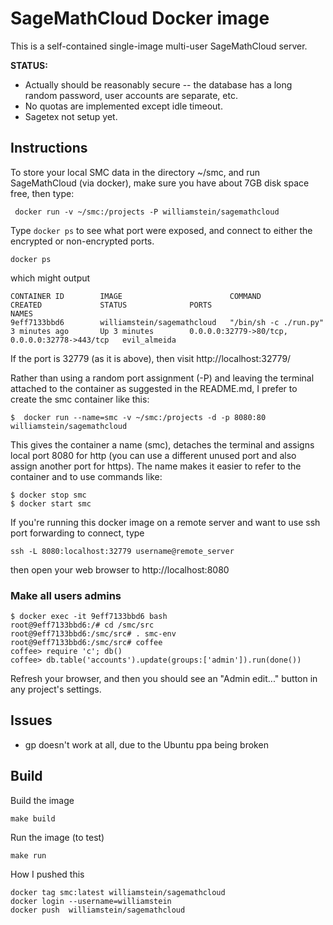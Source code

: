 # SageMathCloud Docker image

This is a self-contained single-image multi-user SageMathCloud server.

**STATUS:**
  - Actually should be reasonably secure -- the database has a long random password, user accounts are separate, etc.
  - No quotas are implemented except idle timeout.
  - Sagetex not setup yet.

## Instructions

To store your local SMC data in the directory ~/smc, and run SageMathCloud (via docker), make sure you have about 7GB disk space free, then type:

     docker run -v ~/smc:/projects -P williamstein/sagemathcloud

Type `docker ps` to see what port were exposed, and connect to either the encrypted or non-encrypted ports.

    docker ps

which might output

    CONTAINER ID        IMAGE                        COMMAND                 CREATED             STATUS              PORTS                                           NAMES
    9eff7133bbd6        williamstein/sagemathcloud   "/bin/sh -c ./run.py"   3 minutes ago       Up 3 minutes        0.0.0.0:32779->80/tcp, 0.0.0.0:32778->443/tcp   evil_almeida

If the port is 32779 (as it is above), then visit http://localhost:32779/

Rather than using a random port assignment (-P) and leaving the terminal attached to the container as suggested in the README.md, I prefer to create the smc container like this:

    $  docker run --name=smc -v ~/smc:/projects -d -p 8080:80 williamstein/sagemathcloud

This gives the container a name (smc), detaches the terminal and assigns local port 8080 for http (you can use a different unused port and also assign another port for https).  The name makes it easier to refer to the container and to use commands like:

    $ docker stop smc
    $ docker start smc

If you're running this docker image on a remote server and want to use
ssh port forwarding to connect, type

    ssh -L 8080:localhost:32779 username@remote_server

then open your web browser to http://localhost:8080

### Make all users admins

    $ docker exec -it 9eff7133bbd6 bash
    root@9eff7133bbd6:/# cd /smc/src
    root@9eff7133bbd6:/smc/src# . smc-env
    root@9eff7133bbd6:/smc/src# coffee
    coffee> require 'c'; db()
    coffee> db.table('accounts').update(groups:['admin']).run(done())

Refresh your browser, and then you should see an "Admin edit..." button in any project's settings.

## Issues

  - gp doesn't work at all, due to the Ubuntu ppa being broken


## Build

Build the image

    make build

Run the image (to test)

    make run

How I pushed this

    docker tag smc:latest williamstein/sagemathcloud
    docker login --username=williamstein
    docker push  williamstein/sagemathcloud
